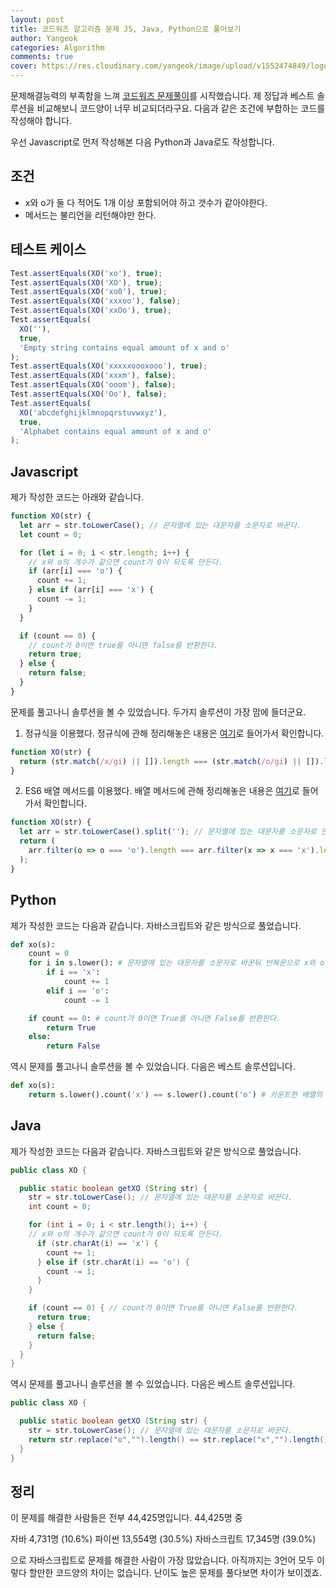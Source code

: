 ```yaml
---
layout: post
title: 코드워즈 알고리즘 문제 JS, Java, Python으로 풀어보기
author: Yangeok
categories: Algorithm
comments: true
cover: https://res.cloudinary.com/yangeok/image/upload/v1552474849/logo/posts/jayva.jpg
---
```


문제해결능력의 부족함을 느껴 [코드워즈 문제풀이](https://www.codewars.com/kata/exes-and-ohs/train/javascript)를 시작했습니다. 제 정답과 베스트 솔루션을 비교해보니 코드양이 너무 비교되더라구요. 다음과 같은 조건에 부합하는 코드를 작성해야 합니다.

우선 Javascript로 먼저 작성해본 다음 Python과 Java로도 작성합니다.

## 조건

- x와 o가 둘 다 적어도 1개 이상 포함되어야 하고 갯수가 같아야한다.
- 메서드는 불리언을 리턴해야만 한다.

## 테스트 케이스

```js
Test.assertEquals(XO('xo'), true);
Test.assertEquals(XO('XO'), true);
Test.assertEquals(XO('xo0'), true);
Test.assertEquals(XO('xxxoo'), false);
Test.assertEquals(XO('xxOo'), true);
Test.assertEquals(
  XO(''),
  true,
  'Empty string contains equal amount of x and o'
);
Test.assertEquals(XO('xxxxxoooxooo'), true);
Test.assertEquals(XO('xxxm'), false);
Test.assertEquals(XO('ooom'), false);
Test.assertEquals(XO('Oo'), false);
Test.assertEquals(
  XO('abcdefghijklmnopqrstuvwxyz'),
  true,
  'Alphabet contains equal amount of x and o'
);
```

## Javascript

제가 작성한 코드는 아래와 같습니다.

```js
function XO(str) {
  let arr = str.toLowerCase(); // 문자열에 있는 대문자를 소문자로 바꾼다.
  let count = 0;

  for (let i = 0; i < str.length; i++) {
    // x와 o의 개수가 같으면 count가 0이 되도록 만든다.
    if (arr[i] === 'o') {
      count += 1;
    } else if (arr[i] === 'x') {
      count -= 1;
    }
  }

  if (count == 0) {
    // count가 0이면 true를 아니면 false를 반환한다.
    return true;
  } else {
    return false;
  }
}
```

문제를 풀고나니 솔루션을 볼 수 있었습니다. 두가지 솔루션이 가장 맘에 들더군요.

1. 정규식을 이용했다. 정규식에 관해 정리해놓은 내용은 [여기](https://github.com/Yangeok/Today-I-learned/blob/master/diary/02.2019.md#user-content-10022019)로 들어가서 확인합니다.

```js
function XO(str) {
  return (str.match(/x/gi) || []).length === (str.match(/o/gi) || []).length; // 대소문자 구별없이 반환된 x의 개수와 o의 개수를 비교한다.
}
```

2. ES6 배열 메서드를 이용했다. 배열 메서드에 관해 정리해놓은 내용은 [여기](https://github.com/Yangeok/Today-I-learned/blob/master/diary/01-2019.md#user-content-25012019)로 들어가서 확인합니다.

```js
function XO(str) {
  let arr = str.toLowerCase().split(''); // 문자열에 있는 대문자를 소문자로 만들고 한글자씩 분리한다.
  return (
    arr.filter(o => o === 'o').length === arr.filter(x => x === 'x').length // 필터한 배열의 요소가 x, o와 정확히 일치하는 것의 개수를 비교한다.
  );
}
```

## Python

제가 작성한 코드는 다음과 같습니다. 자바스크립트와 같은 방식으로 풀었습니다.

```py
def xo(s):
    count = 0
    for i in s.lower(): # 문자열에 있는 대문자를 소문자로 바꾼뒤 반복문으로 x와 o의 갯수가 같으면 count가 0이 되도록 만든다.
        if i == 'x':
            count += 1
        elif i == 'o':
            count -= 1

    if count == 0: # count가 0이면 True를 아니면 False를 반환한다.
        return True
    else:
        return False
```

역시 문제를 풀고나니 솔루션을 볼 수 있었습니다. 다음은 베스트 솔루션입니다.

```py
def xo(s):
    return s.lower().count('x') == s.lower().count('o') # 카운트한 배열의 요소가 x, o와 정확히 일치하는 것의 개수를 비교한다.
```

## Java

제가 작성한 코드는 다음과 같습니다. 자바스크립트와 같은 방식으로 풀었습니다.

```java
public class XO {

  public static boolean getXO (String str) {
    str = str.toLowerCase(); // 문자열에 있는 대문자를 소문자로 바꾼다.
    int count = 0;

    for (int i = 0; i < str.length(); i++) {
    // x와 o의 개수가 같으면 count가 0이 되도록 만든다.
      if (str.charAt(i) == 'x') {
        count += 1;
      } else if (str.charAt(i) == 'o') {
        count -= 1;
      }
    }

    if (count == 0) { // count가 0이면 True를 아니면 False를 반환한다.
      return true;
    } else {
      return false;
    }
  }
}
```

역시 문제를 풀고나니 솔루션을 볼 수 있었습니다. 다음은 베스트 솔루션입니다.

```java
public class XO {

  public static boolean getXO (String str) {
    str = str.toLowerCase(); // 문자열에 있는 대문자를 소문자로 바꾼다.
    return str.replace("o","").length() == str.replace("x","").length(); // 리플레이스한 배열의 요소 x와 o의 길이가 서로 정확히 일치하는 것의 개수를 비교한다.
  }
}
```

## 정리

이 문제를 해결한 사람들은 전부 44,425명입니다. 44,425명 중

자바 4,731명 (10.6%)
파이썬 13,554명 (30.5%)
자바스크립트 17,345명 (39.0%)

으로 자바스크립트로 문제를 해결한 사람이 가장 많았습니다. 아직까지는 3언어 모두 이렇다 할만한 코드양의 차이는 없습니다. 난이도 높은 문제를 풀다보면 차이가 보이겠죠.
